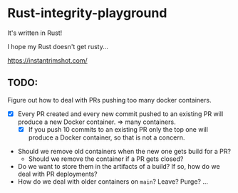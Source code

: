 # Rust-integrity-playground
It's written in Rust!

I hope my Rust doesn't get rusty...

<https://instantrimshot.com/>


## TODO:
Figure out how to deal with PRs pushing too many docker containers.

* [x] Every PR created and every new commit pushed to an existing PR will produce a new Docker container. => many containers.
  * [x] If you push 10 commits to an existing PR only the top one will produce a Docker container, so that is not a concern.
* Should we remove old containers when the new one gets build for a PR?
  * Should we remove the container if a PR gets closed?
* Do we want to store them in the artifacts of a build? If so, how do we deal with PR deployments?
* How do we deal with older containers on `main`? Leave? Purge? ...
